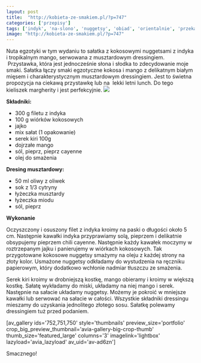 ```yaml
---
layout: post
title:  "http://kobieta-ze-smakiem.pl/?p=747"
categories: ['przepisy']
tags: ['indyk', 'na-slono', 'nuggetsy', 'obiad', 'orientalnie', 'przekaska', 'przepisy', 'przystawka', 'przystawki', 'salatki']
image: "http://kobieta-ze-smakiem.pl/?p=747"
---
```

Nuta egzotyki w tym wydaniu to sałatka z kokosowymi nuggetsami z indyka i tropikalnym mango, serwowana z musztardowym dressingiem.  Przystawka, która jest jednocześnie słona i słodka to zdecydowanie moje smaki. Sałatka łączy smaki egzotyczne kokosa i mango z delikatnym białym mięsem i charakterystycznym musztardowym dressingiem. Jest to świetna propozycja na ciekawą przystawkę lub na  lekki letni lunch. Do tego kieliszek margherity i jest perfekcyjnie.
![](https://kobietazesmakiem.pl/wp-content/uploads/2015/04/salatka-kokosowy-indyk-2-300x222.jpg)



**Składniki:**
* 300 g filetu z indyka
* 100 g wiórków kokosowych
* jajko
* mix sałat (1 opakowanie)
* serek kiri 100g
* dojrzałe mango
* sól, pieprz, pieprz cayenne
* olej do smażenia


**Dresing musztardowy:**
* 50 ml oliwy z oliwek
* sok z 1/3 cytryny
* łyżeczka musztardy
* łyżeczka miodu
* sól, pieprz


**Wykonanie**

Oczyszczony i osuszony filet z indyka kroimy na paski o długości około 5 cm. Następnie kawałki indyka przyprawiamy solą, pieprzem i delikatnie obsypujemy pieprzem chili cayenne. Następnie każdy kawałek moczymy w roztrzepanym jajku i panierujemy w wiórkach kokosowych. Tak przygotowane kokosowe nuggetsy smażymy na oleju z każdej strony na złoty kolor. Usmażone nuggetsy odkładamy do wystudzenia na ręczniku papierowym, który dodatkowo wchłonie nadmiar tłuszczu ze smażenia.

Serek kiri kroimy w drobniejszą kostkę, mango obieramy i kroimy w większą kostkę. Sałatę wykładamy do miski, układamy na niej mango i serek. Następnie na sałacie układamy nuggetsy. Możemy je pokroić w mniejsze kawałki lub serwować na sałacie w całości. Wszystkie składniki dressingu mieszamy do uzyskania jednolitego złotego sosu. Sałatkę polewamy dressingiem tuż przed podaniem.

[av\_gallery ids='752,751,750' style='thumbnails' preview\_size='portfolio' crop\_big\_preview\_thumbnail='avia-gallery-big-crop-thumb' thumb\_size='featured\_large' columns='3' imagelink='lightbox' lazyload='avia\_lazyload' av\_uid='av-ad6zn']

Smacznego!
    